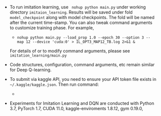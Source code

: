 - To run imitation learning, use ``` nohup python main.py``` under working directory `imitaion_learning`. Results will be saved under fold `model_checkpoint` along with model checkpoints. The fold will be named after the current time-stamp. You can also tweak command arguments to customize training phase. For example,

  - ```nohup python main.py --load_prop 1.0 --epoch 30 --option 3 --map 12 --device 'cuda:0' > IL_OPT3_MAP12_TB.log 2>&1 &```

  For details of or to modify command arguments, please see `imitation_learning/main.py`

- Code structures, configuration, command arguments, etc remain similar for Deep Q-learning.

- To submit via kaggle API, you need to ensure your API token file exists in `~/.kaggle/kaggle.json`. Then run command:
  - ```kaggle competitions submit -c lux-ai-2021 -f FILE_NAME -m MESSAGE

- Experiments for Imitation Learning and DQN are conducted with Python 3.7, PyTorch 1.7, CUDA 11.0, kaggle-enviroments 1.8.12, gym 0.19.0, 